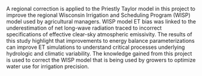 A regional correction is applied to the Priestly Taylor model in this project to improve the regional Wisconsin Irrigation and Scheduling Program (WISP) model used by agricultural managers. WISP model ET bias was linked to the underestimation of net long-wave radiation traced to incorrect specifications of effective clear-sky atmospheric emissivity. The results of this study highlight that improvements to energy balance parameterizations can improve ET simulations to understand critical processes underlying hydrologic and climatic variability. The knowledge gained from this project is used to correct the WISP model that is being used by growers to optimize water use for irrigation precision.
